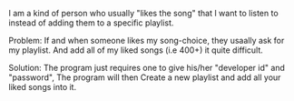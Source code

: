 I am a kind of person who usually "likes the song" that I want to listen to instead of adding them to a specific playlist.

Problem: If and when someone likes my song-choice, they usaally ask for my playlist. And add all of my liked songs (i.e 400+) it quite difficult.

Solution: The program just requires one to give his/her "developer id" and "password", The program will then Create a new playlist and add all your liked songs into it.
